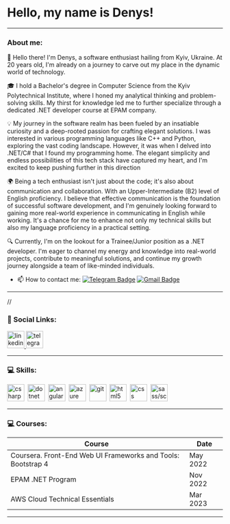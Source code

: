 # Hello, my name is Denys!

---

### About me:

👋 Hello there! I'm Denys, a software enthusiast hailing from Kyiv, Ukraine. At 20 years old, I'm already on a journey to carve out my place in the dynamic world of technology.

🎓 I hold a Bachelor's degree in Computer Science from the Kyiv Polytechnical Institute, where I honed my analytical thinking and problem-solving skills. My thirst for knowledge led me to further specialize through a dedicated .NET developer course at EPAM company.

💡 My journey in the software realm has been fueled by an insatiable curiosity and a deep-rooted passion for crafting elegant solutions. I was interested in various programming languages like C++ and Python, exploring the vast coding landscape. However, it was when I delved into .NET/C# that I found my programming home. The elegant simplicity and endless possibilities of this tech stack have captured my heart, and I'm excited to keep pushing further in this direction

🌍 Being a tech enthusiast isn't just about the code; it's also about communication and collaboration. With an Upper-Intermediate (B2) level of English proficiency. I believe that effective communication is the foundation of successful software development, and I'm genuinely looking forward to gaining more real-world experience in communicating in English while working. It's a chance for me to enhance not only my technical skills but also my language proficiency in a practical setting.

🔍 Currently, I'm on the lookout for a Trainee/Junior position as a .NET developer. I'm eager to channel my energy and knowledge into real-world projects, contribute to meaningful solutions, and continue my growth journey alongside a team of like-minded individuals.




- :mailbox: How to contact me:  [![Telegram Badge](https://img.shields.io/badge/den_pavski-blue?style=flat&logo=Telegram&logoColor=white)](https://t.me/den_pavski) [![Gmail Badge](https://img.shields.io/badge/-Gmail-red?style=flat&logo=Gmail&logoColor=white)](mailto:den.pavski@gmail.com)

---
//
### 🤝 Social Links:

  <div id="badges">
    <a href="https://www.linkedin.com/in/denys-pavskyi-048a09211/" target="_blank">
      <img src="https://cdn-icons-png.flaticon.com/512/2504/2504799.png" width="40" height="40" alt="linkedin" />
    </a>
    <a href="https://t.me/den_pavski" target="_blank">
      <img src="https://cdn-icons-png.flaticon.com/512/2111/2111646.png" width="40" height="40" alt="telegram group" />
    </a>
    
  </div>

---

### 💻 Skills:

<div>
  <img src="https://github.com/devicons/devicon/blob/master/icons/csharp/csharp-original.svg" title="csharp" alt="csharp" width="40" height="40"/>&nbsp;
  <img src="https://github.com/devicons/devicon/blob/master/icons/dotnetcore/dotnetcore-original.svg" title="dotnet" alt="dotnet" width="40" height="40"/>&nbsp;
  <img src="https://github.com/devicons/devicon/blob/master/icons/angularjs/angularjs-original.svg" title="angular" alt="angular" width="40" height="40"/>&nbsp;
  <img src="https://github.com/devicons/devicon/blob/master/icons/azure/azure-original.svg" title="azure" alt="azure" width="40" height="40"/>&nbsp;
  <img src="https://github.com/devicons/devicon/blob/master/icons/git/git-original.svg" title="git" alt="git" width="40" height="40"/>&nbsp
  <img src="https://github.com/devicons/devicon/blob/master/icons/html5/html5-original.svg" title="html5" alt="html5" width="40" height="40"/>&nbsp
  <img src="https://github.com/devicons/devicon/blob/master/icons/css3/css3-original.svg" title="css" alt="css" width="40" height="40"/>&nbsp
  <img src="https://github.com/devicons/devicon/blob/master/icons/sass/sass-original.svg" title="sass/scss" alt="sass/scss" width="40" height="40"/>&nbsp;
</div>

---


### 💻 Courses:

| Course                                                          | Date              |
| --------------------------------------------------------------- | ----------------- |
| Coursera. Front-End Web UI Frameworks and Tools: Bootstrap 4   | May 2022          |
| EPAM .NET Program                                              | Nov 2022          |
| AWS Cloud Technical Essentials                                 | Mar 2023          |
--- 

